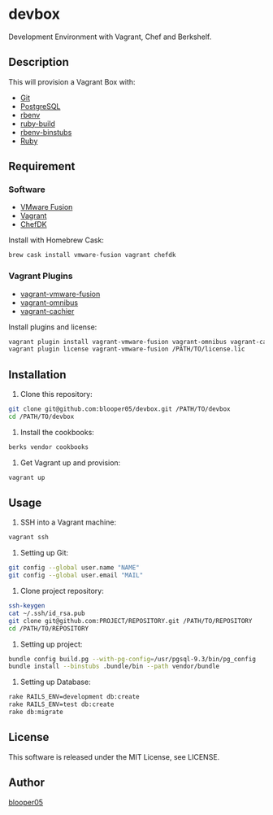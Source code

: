 devbox
====

Development Environment with Vagrant, Chef and Berkshelf.

## Description

This will provision a Vagrant Box with:

* [Git](http://git-scm.com/)
* [PostgreSQL](http://www.postgresql.org/)
* [rbenv](https://github.com/sstephenson/rbenv)
* [ruby-build](https://github.com/sstephenson/ruby-build)
* [rbenv-binstubs](https://github.com/ianheggie/rbenv-binstubs)
* [Ruby](https://www.ruby-lang.org/)

## Requirement
### Software
* [VMware Fusion](http://www.vmware.com/)
* [Vagrant](http://www.vagrantup.com/)
* [ChefDK](http://downloads.getchef.com/chef-dk/)

Install with Homebrew Cask:
 ```sh
brew cask install vmware-fusion vagrant chefdk
```

### Vagrant Plugins
* [vagrant-vmware-fusion](http://www.vagrantup.com/vmware)
* [vagrant-omnibus](https://github.com/opscode/vagrant-omnibus)
* [vagrant-cachier](https://github.com/fgrehm/vagrant-cachier)

Install plugins and license:
 ```sh
vagrant plugin install vagrant-vmware-fusion vagrant-omnibus vagrant-cachier
vagrant plugin license vagrant-vmware-fusion /PATH/TO/license.lic
```

## Installation
1. Clone this repository:
 ```sh
git clone git@github.com:blooper05/devbox.git /PATH/TO/devbox
cd /PATH/TO/devbox
```

1. Install the cookbooks:
 ```sh
berks vendor cookbooks
```

1. Get Vagrant up and provision:
 ```sh
vagrant up
```

## Usage
1. SSH into a Vagrant machine:
 ```sh
vagrant ssh
```

1. Setting up Git:
 ```sh
git config --global user.name "NAME"
git config --global user.email "MAIL"
```

1. Clone project repository:
 ```sh
ssh-keygen
cat ~/.ssh/id_rsa.pub
git clone git@github.com:PROJECT/REPOSITORY.git /PATH/TO/REPOSITORY
cd /PATH/TO/REPOSITORY
```

1. Setting up project:
 ```sh
bundle config build.pg --with-pg-config=/usr/pgsql-9.3/bin/pg_config
bundle install --binstubs .bundle/bin --path vendor/bundle
```

1. Setting up Database:
 ```sh
rake RAILS_ENV=development db:create
rake RAILS_ENV=test db:create
rake db:migrate
```

## License
This software is released under the MIT License, see LICENSE.

## Author
[blooper05](https://github.com/blooper05)

